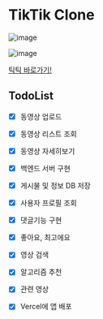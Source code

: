 # TikTik Clone 

![image](https://user-images.githubusercontent.com/46777310/230705965-042b3786-feab-45a1-a62a-d0ae680ed520.png)

![image](https://user-images.githubusercontent.com/46777310/230705986-f77440b6-8427-444a-98bc-467c45c14dfc.png)

[틱틱 바로가기!](https://tik-tik-clone-2t8h.vercel.app/)

## TodoList

- [x] 동영상 업로드
- [x] 동영상 리스트 조회
- [x] 동영상 자세히보기
- [x] 백엔드 서버 구현
- [x] 게시물 및 정보 DB 저장
- [x] 사용자 프로필 조회
- [x] 댓글기능 구현
- [x] 좋아요, 최고에요
- [x] 영상 검색
- [x] 알고리즘 추천
- [x] 관련 영상
- [x] Vercel에 앱 배포


